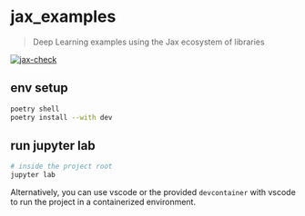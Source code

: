 # jax_examples

> Deep Learning examples using the Jax ecosystem of libraries

[![jax-check](https://github.com/ShawonAshraf/jax_examples/actions/workflows/jax-check.yml/badge.svg?branch=main)](https://github.com/ShawonAshraf/jax_examples/actions/workflows/jax-check.yml)

## env setup

```bash
poetry shell
poetry install --with dev
```

## run jupyter lab

```bash
# inside the project root
jupyter lab
```

Alternatively, you can use vscode or  the provided `devcontainer` with vscode to run the project in a containerized environment.
